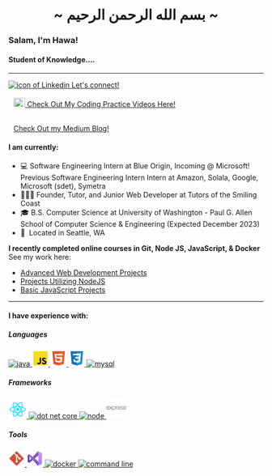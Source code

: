 
<h1 align="center">   ~ بسم الله الرحمن الرحيم ~  </h1>

### Salam, I'm Hawa!
#### Student of Knowledge....
<hr>


<span>
<a href="https://www.linkedin.com/in/hawadrammeh/" target="_blank" style="margin-right:50px">
  <img src="https://cdn-icons-png.flaticon.com/512/174/174857.png" alt="icon of Linkedin" width="16px" />
   Let's connect!       
  </a>
  <br>
  <br>
<a href="https://www.youtube.com/channel/UCWIMo_AmBpRFRpk3a5TDUhg" target="_blank" style= "padding: 10px">
 <img src="https://img.icons8.com/doodle/48/000000/youtube-play--v2.png" width="23px" height="18px"/>
  Check Out My Coding Practice Videos Here!
  </a>
  <br>
  <br>
  
  <a href="https://medium.com/me/stories/public" target="_blank" style= "padding: 10px"> Check Out my Medium Blog! </a>
</span>






#### I am currently:
- 💻 Software Engineering Intern at Blue Origin, Incoming @ Microsoft! Previous Software Engineering Intern Intern at Amazon, Solala, Google, Microsoft (sdet),  Symetra 
- 👩🏽‍🏫 Founder, Tutor, and Junior Web Developer at Tutors of the Smiling Coast
- 🎓 B.S. Computer Science at University of Washington - Paul G. Allen School of Computer Science & Engineering (Expected December 2023)  
- 📍 &nbsp;Located in Seattle, WA  


<p><b>I recently completed online courses in Git, Node JS, JavaScript, & Docker  </b>
  <br >See my work here:
<ul>
  <li> <a href="https://github.com/hawad416/AdvancedWebDevelopmentProjects">Advanced Web Development Projects</a></li>
  <li>  <a href="https://github.com/hawad416/NodeJS">Projects Utilizing NodeJS</a></li>
  <li>  <a href="https://github.com/hawad416/BasicJavaScriptProjects">Basic JavaScript Projects</a></li>
  
  </ul>
</p>

<hr>


#### I have experience with:
##### Languages
<span>
  <!-- Java -->
  <a href="https://docs.oracle.com/en/java/javase/11/docs/api/index.html">
    <img src="https://upload.wikimedia.org/wikipedia/en/3/30/Java_programming_language_logo.svg" alt="java" height="44px" />
  </a>
  <!-- Javascript -->
  <a href="https://developer.mozilla.org/en-US/docs/Web/JavaScript/Reference">
    <img src="https://github.com/vscode-icons/vscode-icons/raw/master/icons/file_type_js_official.svg" alt="javascript" height="32px" />
  </a>
  <!-- html -->
  <a href="https://developer.mozilla.org/en-US/docs/Web/HTML">
    <img src="https://github.com/vscode-icons/vscode-icons/raw/master/icons/file_type_html.svg" alt="html" height="32px" />
  </a>
  <!-- css -->
  <a href="https://developer.mozilla.org/en-US/docs/Web/CSS">
    <img src="https://github.com/vscode-icons/vscode-icons/raw/master/icons/file_type_css.svg" alt="css" height="32px" />
  </a>
  <!-- MySQL -->
  <a href="https://dev.mysql.com/doc/">
    <img src="https://upload.wikimedia.org/wikipedia/en/d/dd/MySQL_logo.svg" alt="mysql" height="32px" />
  </a>
</span>

##### Frameworks
<span>
  <!-- React -->
  <a href="https://reactjs.org/">
    <img src="https://github.com/vscode-icons/vscode-icons/raw/master/icons/file_type_reactjs.svg" alt="react" height="36px" />
  </a>
  <!-- .NET Core -->
  <a href="https://docs.microsoft.com/en-us/dotnet/">
    <img src="https://upload.wikimedia.org/wikipedia/commons/e/ee/.NET_Core_Logo.svg" alt="dot net core" height="32px" />
  </a>
  <!-- node -->
  <a href="https://nodejs.org/en/docs/">
    <img src="https://upload.wikimedia.org/wikipedia/commons/d/d9/Node.js_logo.svg" alt="node" height="32px" />
  </a>
   <a href="https://expressjs.com" target="_blank"> <img src="https://raw.githubusercontent.com/devicons/devicon/master/icons/express/express-original-wordmark.svg" alt="express" width="40" height="40"/> </a>
</span>

##### Tools
<span>
  <!-- Git -->
  <a href="https://git-scm.com/">
    <img src="https://github.com/vscode-icons/vscode-icons/raw/master/icons/file_type_git.svg" alt="git" height="32px" />
  </a>
  <!-- Visual Studio -->
  <a href="https://visualstudio.microsoft.com/vs/">
    <img src="https://github.com/vscode-icons/vscode-icons/raw/master/icons/file_type_sln.svg" alt="visual studio" height="32px" />
  </a>
  <!-- docker -->
  <a href="https://www.docker.com/">
    <img src="https://www.svgrepo.com/show/349342/docker.svg" alt="docker" height="30px" />
  </a>  
  <!-- command line -->
  <a href="https://www.gnu.org/software/bash/manual/bash.html">
    <img src="https://miro.medium.com/max/448/1*Fq0GuTM3LZ7S6I_mW1hD9A.png" alt="command line" height="32px" />
  </a>

</span>



